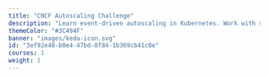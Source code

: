 ```yaml
---
title: "CNCF Autoscaling Challenge"
description: "Learn event-driven autoscaling in Kubernetes. Work with scaled objects in KEDA, monitoring with Prometheus, Open Telemetry & CloudEvents and advanced KEDA configurations."
themeColor: "#3C494F"
banner: "images/keda-icon.svg"
id: "3ef92e40-b0e4-47bd-8f84-1b369cb41c0e"
courses: 1
weight: 1
---
```


